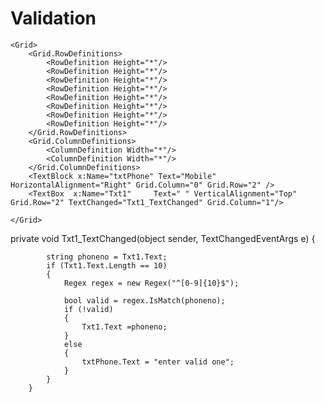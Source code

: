 # Validation
<Page
    x:Class="Phone.MainPage"
    xmlns="http://schemas.microsoft.com/winfx/2006/xaml/presentation"
    xmlns:x="http://schemas.microsoft.com/winfx/2006/xaml"
    xmlns:local="using:Phone"
    xmlns:d="http://schemas.microsoft.com/expression/blend/2008"
    xmlns:mc="http://schemas.openxmlformats.org/markup-compatibility/2006"
    mc:Ignorable="d">

    <Grid>
        <Grid.RowDefinitions>
            <RowDefinition Height="*"/>
            <RowDefinition Height="*"/>
            <RowDefinition Height="*"/>
            <RowDefinition Height="*"/>
            <RowDefinition Height="*"/>
            <RowDefinition Height="*"/>
            <RowDefinition Height="*"/>
            <RowDefinition Height="*"/>
        </Grid.RowDefinitions>
        <Grid.ColumnDefinitions>
            <ColumnDefinition Width="*"/>
            <ColumnDefinition Width="*"/>
        </Grid.ColumnDefinitions>
        <TextBlock x:Name="txtPhone" Text="Mobile"  HorizontalAlignment="Right" Grid.Column="0" Grid.Row="2" />
        <TextBox  x:Name="Txt1"     Text=" " VerticalAlignment="Top"   Grid.Row="2" TextChanged="Txt1_TextChanged" Grid.Column="1"/>

    </Grid>
</Page>
        private void Txt1_TextChanged(object sender, TextChangedEventArgs e)
        {


            string phoneno = Txt1.Text;
            if (Txt1.Text.Length == 10)
            {
                Regex regex = new Regex("^[0-9]{10}$");

                bool valid = regex.IsMatch(phoneno);
                if (!valid)
                {
                    Txt1.Text =phoneno;
                }
                else 
                {
                    txtPhone.Text = "enter valid one";
                }
            }
        }
